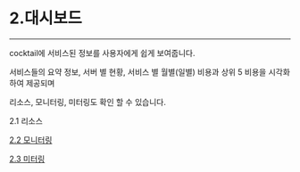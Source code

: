 # 2.대시보드

---

cocktail에 서비스된 정보를 사용자에게 쉽게 보여줍니다.

서비스들의 요약 정보, 서버 별 현황, 서비스 별 월별\(일별\) 비용과 상위 5 비용을 시각화하여 제공되며

리소스, 모니터링, 미터링도 확인 할 수 있습니다.

2.1 리소스

[2.2 모니터링](/b300-c2dc-bcf4-b4dc/baa8-b2c8-d130-b9c1.md)

[2.3 미터링](/b300-c2dc-bcf4-b4dc/bbf8-d130-b9c1.md)

